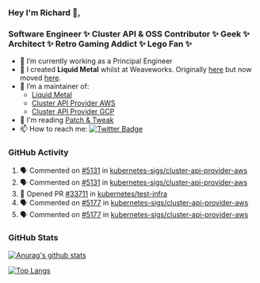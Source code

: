 ### Hey I'm Richard 👋, 

<h3 align="left">Software Engineer ✨ Cluster API & OSS Contributor ✨ Geek ✨ Architect ✨ Retro Gaming Addict ✨ Lego Fan ✨</h3>

- 🔭 I’m currently working as a Principal Engineer
- 📯 I created **Liquid Metal** whilst at Weaveworks. Originally [here](https://github.com/weaveworks-liquidmetal) but now moved [here](https://github.com/liquidmetal-dev).
- 👯 I’m a maintainer of:
  -  [Liquid Metal](https://github.com/liquidmetal-dev)
  -  [Cluster API Provider AWS](https://github.com/kubernetes-sigs/cluster-api-provider-aws)
  -  [Cluster API Provider GCP](https://github.com/kubernetes-sigs/cluster-api-provider-gcp)
- 💬 I'm reading [Patch & Tweak](https://bjooks.com/products/patch-tweak-exploring-modular-synthesis)
- 📫 How to reach me: [![Twitter Badge](https://img.shields.io/badge/-@fruit_case-00acee?style=flat&logo=Twitter&logoColor=white)](https://twitter.com/intent/follow?screen_name=fruit_case "Follow on Twitter")

### GitHub Activity 

<!--START_SECTION:activity-->
1. 🗣 Commented on [#5131](https://github.com/kubernetes-sigs/cluster-api-provider-aws/issues/5131#issuecomment-2432738536) in [kubernetes-sigs/cluster-api-provider-aws](https://github.com/kubernetes-sigs/cluster-api-provider-aws)
2. 🗣 Commented on [#5131](https://github.com/kubernetes-sigs/cluster-api-provider-aws/issues/5131#issuecomment-2432733312) in [kubernetes-sigs/cluster-api-provider-aws](https://github.com/kubernetes-sigs/cluster-api-provider-aws)
3. 💪 Opened PR [#33711](https://github.com/kubernetes/test-infra/pull/33711) in [kubernetes/test-infra](https://github.com/kubernetes/test-infra)
4. 🗣 Commented on [#5177](https://github.com/kubernetes-sigs/cluster-api-provider-aws/pull/5177#issuecomment-2432664572) in [kubernetes-sigs/cluster-api-provider-aws](https://github.com/kubernetes-sigs/cluster-api-provider-aws)
5. 🗣 Commented on [#5177](https://github.com/kubernetes-sigs/cluster-api-provider-aws/pull/5177#issuecomment-2432662091) in [kubernetes-sigs/cluster-api-provider-aws](https://github.com/kubernetes-sigs/cluster-api-provider-aws)
<!--END_SECTION:activity-->

### GitHub Stats

[![Anurag's github stats](https://github-readme-stats.vercel.app/api?username=richardcase&count_private=true&show_icons=true)](https://github.com/anuraghazra/github-readme-stats)

[![Top Langs](https://github-readme-stats.vercel.app/api/top-langs/?username=richardcase&hide=html&layout=compact)](https://github.com/anuraghazra/github-readme-stats)

